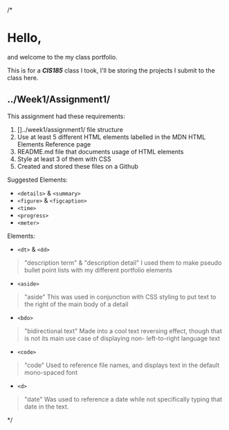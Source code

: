 /*

# Hello,
and welcome to the my class portfolio.

This is for a ***CIS185*** class I took, I'll be storing the projects I submit to the class here.


## ../Week1/Assignment1/

This assignment had these requirements:

1. []../week1/assignment1/ file structure
2. Use at least 5 different HTML elements labelled in the MDN HTML Elements Reference page
3. README.md file that documents usage of HTML elements
4. Style at least 3 of them with CSS
5. Created and stored these files on a Github

Suggested Elements:
- `<details>` & `<summary>`
- `<figure>` & `<figcaption>`
- `<time>`
- `<progress>`
- `<meter>`

Elements:

* `<dt>` & `<dd>`
>"description term" & "description detail"
>I used them to make pseudo bullet point lists with my different portfolio elements

* `<aside>`
>"aside"
>This was used in conjunction with CSS styling to put text to the right of the main body of a detail

* `<bdo>`
>"bidirectional text"
>Made into a cool text reversing effect, though that is not its main use case of displaying non- left-to-right language text

* `<code>`
>"code"
>Used to reference file names, and displays text in the default mono-spaced font

* `<d>`
>"date"
>Was used to reference a date while not specifically typing that date in the text.

*/